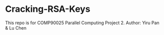 # Cracking-RSA-Keys
This repo is for COMP90025 Parallel Computing Project 2.
Author: Yiru Pan & Lu Chen
